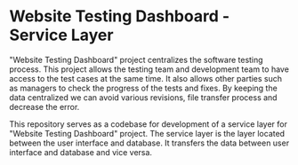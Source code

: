 # Website Testing Dashboard - Service Layer

"Website Testing Dashboard" project centralizes the software testing process. This project allows the testing team and development team to have access to the test cases at the same time. It also allows other parties such as managers to check the progress of the tests and fixes. By keeping the data centralized we can avoid various revisions, file transfer process and decrease the error.

This repository serves as a codebase for development of a service layer for "Website Testing Dashboard" project. The service layer is the layer located between the user interface and database. It transfers the data between user interface and database and vice versa.

